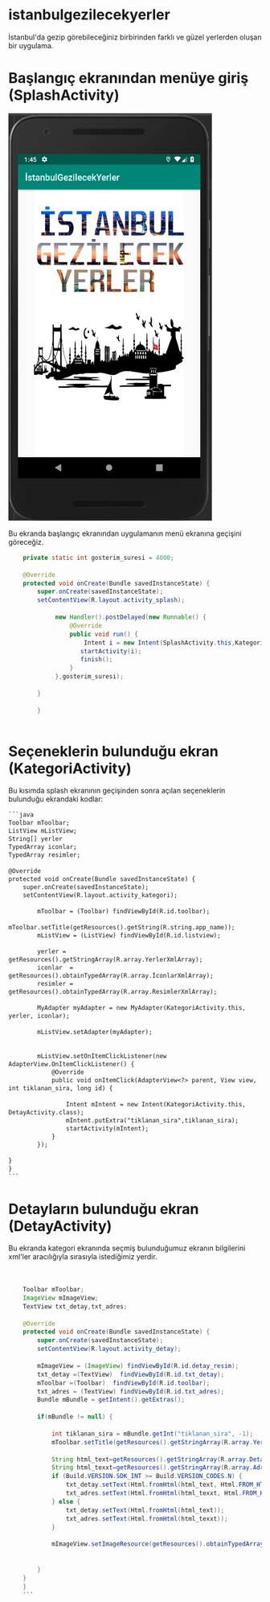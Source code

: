 # istanbulgezilecekyerler
İstanbul'da gezip görebileceğiniz birbirinden farklı ve güzel yerlerden oluşan bir uygulama.

# Başlangıç ekranından menüye giriş (SplashActivity)

<img src = "https://github.com/Berkaymert/istanbulgezilecekyerler/blob/master/s1.png" />


 Bu ekranda başlangıç ekranından uygulamanın menü ekranına geçişini göreceğiz.
```java
    private static int gosterim_suresi = 4000;

    @Override
    protected void onCreate(Bundle savedInstanceState) {
        super.onCreate(savedInstanceState);
        setContentView(R.layout.activity_splash);

             new Handler().postDelayed(new Runnable() {
                 @Override
                 public void run() {
                     Intent i = new Intent(SplashActivity.this,KategoriActivity.class);
                    startActivity(i);
                    finish();
                 }
             },gosterim_suresi);

        }

        }
        
   ```
   
   
   # Seçeneklerin bulunduğu ekran (KategoriActivity)
   Bu kısımda splash ekranının geçişinden sonra açılan seçeneklerin bulunduğu ekrandaki kodlar:
  
   
    
    ```java
    Toolbar mToolbar;
    ListView mListView;
    String[] yerler
    TypedArray iconlar;
    TypedArray resimler;

    @Override
    protected void onCreate(Bundle savedInstanceState) {
        super.onCreate(savedInstanceState);
        setContentView(R.layout.activity_kategori);

            mToolbar = (Toolbar) findViewById(R.id.toolbar);
            mToolbar.setTitle(getResources().getString(R.string.app_name));
            mListView = (ListView) findViewById(R.id.listview);

            yerler = getResources().getStringArray(R.array.YerlerXmlArray);
            iconlar  = getResources().obtainTypedArray(R.array.İconlarXmlArray);
            resimler = getResources().obtainTypedArray(R.array.ResimlerXmlArray);

            MyAdapter myAdapter = new MyAdapter(KategoriActivity.this, yerler, iconlar);

            mListView.setAdapter(myAdapter);


            mListView.setOnItemClickListener(new AdapterView.OnItemClickListener() {
                @Override
                public void onItemClick(AdapterView<?> parent, View view, int tiklanan_sira, long id) {

                    Intent mIntent = new Intent(KategoriActivity.this, DetayActivity.class);
                    mIntent.putExtra("tiklanan_sira",tiklanan_sira);
                    startActivity(mIntent);
                }
            });

    }
    }
    ```
    
   
                              
   # Detayların bulunduğu ekran (DetayActivity) 
   Bu ekranda kategori ekranında seçmiş bulunduğumuz ekranın bilgilerini xml'ler aracılığıyla sırasıyla istediğimiz yerdir.

```java   


    Toolbar mToolbar;
    ImageView mImageView;
    TextView txt_detay,txt_adres;

    @Override
    protected void onCreate(Bundle savedInstanceState) {
        super.onCreate(savedInstanceState);
        setContentView(R.layout.activity_detay);

        mImageView = (ImageView) findViewById(R.id.detay_resim);
        txt_detay =(TextView)  findViewById(R.id.txt_detay);
        mToolbar =(Toolbar)  findViewById(R.id.toolbar);
        txt_adres = (TextView) findViewById(R.id.txt_adres);
        Bundle mBundle = getIntent().getExtras();

        if(mBundle != null) {

            int tiklanan_sira = mBundle.getInt("tiklanan_sira", -1);
            mToolbar.setTitle(getResources().getStringArray(R.array.YerlerXmlArray)[tiklanan_sira]);

            String html_text=getResources().getStringArray(R.array.DetaylarXmlArray)[tiklanan_sira];
            String html_texxt=getResources().getStringArray(R.array.AdreslerXmlArray)[tiklanan_sira];
            if (Build.VERSION.SDK_INT >= Build.VERSION_CODES.N) {
                txt_detay.setText(Html.fromHtml(html_text, Html.FROM_HTML_MODE_COMPACT));
                txt_adres.setText(Html.fromHtml(html_texxt, Html.FROM_HTML_MODE_COMPACT));
            } else {
                txt_detay.setText(Html.fromHtml(html_text));
                txt_adres.setText(Html.fromHtml(html_texxt));
            }

            mImageView.setImageResource(getResources().obtainTypedArray(R.array.ResimlerXmlArray).getResourceId(tiklanan_sira, -1));


        }
    }
    }
    ```
